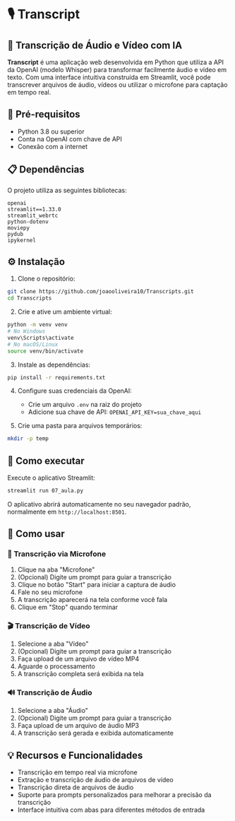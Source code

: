 # 🎙️ Transcript

## 📝 Transcrição de Áudio e Vídeo com IA

**Transcript** é uma aplicação web desenvolvida em Python que utiliza a API da OpenAI (modelo Whisper) para transformar facilmente áudio e vídeo em texto. Com uma interface intuitiva construída em Streamlit, você pode transcrever arquivos de áudio, vídeos ou utilizar o microfone para captação em tempo real.

## 🔧 Pré-requisitos

- Python 3.8 ou superior
- Conta na OpenAI com chave de API
- Conexão com a internet

## 📋 Dependências

O projeto utiliza as seguintes bibliotecas:

```
openai
streamlit==1.33.0
streamlit_webrtc
python-dotenv
moviepy
pydub
ipykernel
```

## ⚙️ Instalação

1. Clone o repositório:

```bash
git clone https://github.com/joaooliveira10/Transcripts.git
cd Transcripts
```

2. Crie e ative um ambiente virtual:

```bash
python -m venv venv
# No Windows
venv\Scripts\activate
# No macOS/Linux
source venv/bin/activate
```

3. Instale as dependências:

```bash
pip install -r requirements.txt
```

4. Configure suas credenciais da OpenAI:

   - Crie um arquivo `.env` na raiz do projeto
   - Adicione sua chave de API: `OPENAI_API_KEY=sua_chave_aqui`

5. Crie uma pasta para arquivos temporários:

```bash
mkdir -p temp
```

## 🚀 Como executar

Execute o aplicativo Streamlit:

```bash
streamlit run 07_aula.py
```

O aplicativo abrirá automaticamente no seu navegador padrão, normalmente em `http://localhost:8501`.

## 📌 Como usar

### 🎤 Transcrição via Microfone

1. Clique na aba "Microfone"
2. (Opcional) Digite um prompt para guiar a transcrição
3. Clique no botão "Start" para iniciar a captura de áudio
4. Fale no seu microfone
5. A transcrição aparecerá na tela conforme você fala
6. Clique em "Stop" quando terminar

### 🎬 Transcrição de Vídeo

1. Selecione a aba "Vídeo"
2. (Opcional) Digite um prompt para guiar a transcrição
3. Faça upload de um arquivo de vídeo MP4
4. Aguarde o processamento
5. A transcrição completa será exibida na tela

### 🔊 Transcrição de Áudio

1. Selecione a aba "Áudio"
2. (Opcional) Digite um prompt para guiar a transcrição
3. Faça upload de um arquivo de áudio MP3
4. A transcrição será gerada e exibida automaticamente

## 💡 Recursos e Funcionalidades

- Transcrição em tempo real via microfone
- Extração e transcrição de áudio de arquivos de vídeo
- Transcrição direta de arquivos de áudio
- Suporte para prompts personalizados para melhorar a precisão da transcrição
- Interface intuitiva com abas para diferentes métodos de entrada
